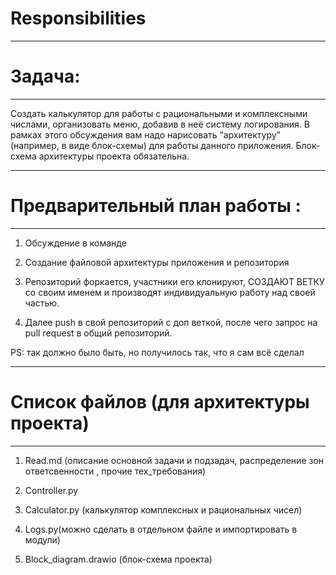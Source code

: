 # Responsibilities
***
# Задача:
***
Создать калькулятор для работы с рациональными и комплексными числами, организовать меню, добавив в неё систему логирования. В рамках этого обсуждения вам надо нарисовать “архитектуру” (например, в виде блок-схемы) для работы данного приложения. Блок-схема архитектуры проекта обязательна.
***
# Предварительный план работы :
***
1. Обсуждение в команде

2. Создание файловой архитектуры приложения и репозитория

3. Репозиторий форкается, участники его клонируют, СОЗДАЮТ ВЕТКУ со своим именем и производят индивидуальную работу над своей частью.

4. Далее push в свой репозиторий с доп веткой, после чего запрос на pull request в общий репозиторий.

PS: так должно было быть, но получилось так, что я сам всё сделал
***
# Список файлов (для архитектуры проекта)
***
1. Read.md (описание основной задачи и подзадач, распределение зон ответсвенности , прочие тех_требования)

2. Controller.py

3. Calculator.py (калькулятор комплексных и рациональных чисел)

4. Logs.py(можно сделать в отдельном файле и импортировать в модули)

5. Block_diagram.drawio (блок-схема проекта)